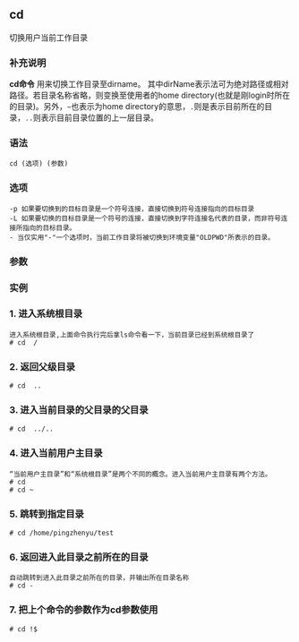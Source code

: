 ## cd ##

切换用户当前工作目录

### 补充说明 ###

**cd命令** 用来切换工作目录至dirname。 其中dirName表示法可为绝对路径或相对路径。若目录名称省略，则变换至使用者的home directory(也就是刚login时所在的目录)。另外，`~`也表示为home directory的意思，`.`则是表示目前所在的目录，`..`则表示目前目录位置的上一层目录。

###  语法

	cd (选项) (参数)

###  选项

	-p 如果要切换到的目标目录是一个符号连接，直接切换到符号连接指向的目标目录
	-L 如果要切换的目标目录是一个符号的连接，直接切换到字符连接名代表的目录，而非符号连接所指向的目标目录。
	- 当仅实用"-"一个选项时，当前工作目录将被切换到环境变量"OLDPWD"所表示的目录。

###  参数




###  实例

### 1. 进入系统根目录
	进入系统根目录,上面命令执行完后拿ls命令看一下，当前目录已经到系统根目录了
	# cd  / 
### 2. 返回父级目录
	# cd  ..
### 3. 进入当前目录的父目录的父目录
	# cd  ../..
### 4. 进入当前用户主目录
	“当前用户主目录”和“系统根目录”是两个不同的概念。进入当前用户主目录有两个方法。	
	# cd
	# cd ~
### 5. 跳转到指定目录
	# cd /home/pingzhenyu/test
### 6. 返回进入此目录之前所在的目录
	自动跳转到进入此目录之前所在的目录，并输出所在目录名称
	# cd -
### 7. 把上个命令的参数作为cd参数使用
	# cd !$


